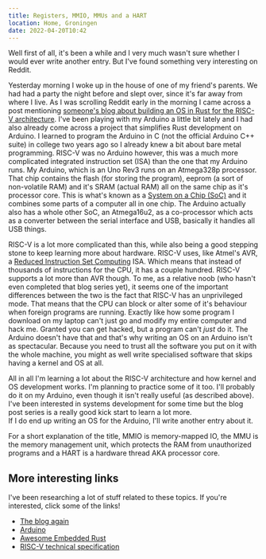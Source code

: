```yaml
---
title: Registers, MMIO, MMUs and a HART
location: Home, Groningen
date: 2022-04-20T10:42
---
```


Well first of all, it's been a while and I very much wasn't sure whether I would
ever write another entry. But I've found something very interesting on Reddit.

Yesterday morning I woke up in the house of one of my friend's parents. We had
had a party the night before and slept over, since it's far away from where I
live. As I was scrolling Reddit early in the morning I came across a post
mentioning
[someone's blog about building an OS in Rust for the RISC-V architecture](https://osblog.stephenmarz.com/index.html).
I've been playing with my Arduino a little bit lately and I had also already
come across a project that simplifies Rust development on Arduino. I learned to
program the Arduino in C (not the official Arduino C++ suite) in college two
years ago so I already knew a bit about bare metal programming. RISC-V was no
Arduino however, this was a much more complicated integrated instruction set
(ISA) than the one that my Arduino runs. My Arduino, which is an Uno Rev3 runs
on an Atmega328p processor. That chip contains the flash (for storing the
program), eeprom (a sort of non-volatile RAM) and it's SRAM (actual RAM) all on
the same chip as it's processor core. This is what's known as a
[System on a Chip (SoC)](https://en.wikipedia.org/wiki/System_on_a_chip) and it
combines some parts of a computer all in one chip. The Arduino actually also has
a whole other SoC, an Atmega16u2, as a co-processor which acts as a converter
between the serial interface and USB, basically it handles all USB things.

RISC-V is a lot more complicated than this, while also being a good stepping
stone to keep learning more about hardware. RISC-V uses, like Atmel's AVR, a
[Reduced Instruction Set Computing](https://en.wikipedia.org/wiki/Reduced_instruction_set_computer)
ISA. Which means that instead of thousands of instructions for the CPU, it has a
couple hundred. RISC-V supports a lot more than AVR though. To me, as a relative
noob (who hasn't even completed that blog series yet), it seems one of the
important differences between the two is the fact that RISC-V has an
unprivileged mode. That means that the CPU can block or alter some of it's
behaviour when foreign programs are running. Exactly like how some program I
download on my laptop can't just go and modify my entire computer and hack me.
Granted you can get hacked, but a program can't _just_ do it. The Arduino
doesn't have that and that's why writing an OS on an Arduino isn't as
spectacular. Because you need to trust all the software you put on it with the
whole machine, you might as well write specialised software that skips having a
kernel and OS at all.

All in all I'm learning a lot about the RISC-V architecture and how kernel and
OS development works. I'm planning to practice some of it too. I'll probably do
it on my Arduino, even though it isn't really useful (as described above). I've
been interested in systems development for some time but the blog post series is
a really good kick start to learn a lot more.  
If I do end up writing an OS for the Arduino, I'll write another entry about it.

For a short explanation of the title, MMIO is memory-mapped IO, the MMU is the
memory management unit, which protects the RAM from unauthorized programs and a
HART is a hardware thread AKA processor core.

## More interesting links

I've been researching a lot of stuff related to these topics. If you're
interested, click some of the links!

- [The blog again](https://osblog.stephenmarz.com/index.html)
- [Arduino](https://www.Arduino.cc/)
- [Awesome Embedded Rust](https://github.com/rust-embedded/awesome-embedded-rust)
- [RISC-V technical specification](https://riscv.org/technical/specifications/)

